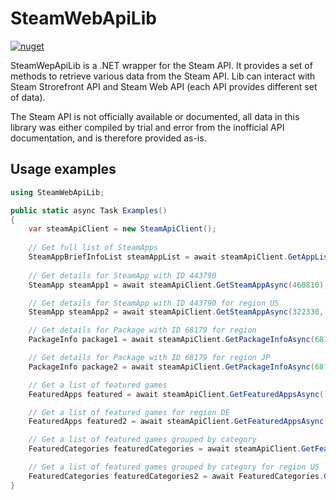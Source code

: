 # SteamWebApiLib
[![nuget](https://img.shields.io/nuget/v/SteamWebApiLib.svg)](https://www.nuget.org/packages/SteamWebApiLib)

SteamWepApiLib is a .NET wrapper for the Steam API. It provides a set of methods to retrieve various data from the Steam API. Lib can interact with Steam Strorefront API and Steam Web API (each API provides different set of data).

The Steam API is not officially available or documented, all data in this library was either compiled by trial and error from the inofficial API documentation, and is therefore provided as-is.

## Usage examples

```cs
using SteamWebApiLib;

public static async Task Examples()
{
    var steamApiClient = new SteamApiClient();
    
    // Get full list of SteamApps
    SteamAppBriefInfoList steamAppList = await steamApiClient.GetAppListAsync();
    
    // Get details for SteamApp with ID 443790
    SteamApp steamApp1 = await steamApiClient.GetSteamAppAsync(460810);

    // Get details for SteamApp with ID 443790 for region US
    SteamApp steamApp2 = await steamApiClient.GetSteamAppAsync(322330, "US");

    // Get details for Package with ID 68179 for region
    PackageInfo package1 = await steamApiClient.GetPackageInfoAsync(68179);

    // Get details for Package with ID 68179 for region JP
    PackageInfo package2 = await steamApiClient.GetPackageInfoAsync(68179, "JP");

    // Get a list of featured games
    FeaturedApps featured = await steamApiClient.GetFeaturedAppsAsync();

    // Get a list of featured games for region DE
    FeaturedApps featured2 = await steamApiClient.GetFeaturedAppsAsync("DE");

    // Get a list of featured games grouped by category
    FeaturedCategories featuredCategories = await steamApiClient.GetFeaturedCategoriesAsync();

    // Get a list of featured games grouped by category for region US
    FeaturedCategories featuredCategories2 = await FeaturedCategories.GetFeaturedCategoriesAsync("DE");
}
```
